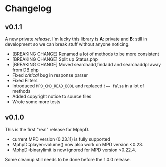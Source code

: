 # Changelog

## v0.1.1

A new private _release_. I'm lucky this library is **A**: private and **B**:
still in development so we can break stuff without anyone noticing.

* [BREAKING CHANGE] Renamed a lot of methods to be more consistent
* [BREAKING CHANGE] Split up Status.php
* [BREAKING CHANGE] Moved searchadd,findadd and searchaddpl away from DB.php
* Fixed _critical_ bug in response parser
* Fixed Filters
* Introduced `MPD_CMD_READ_BOOL` and replaced `!== false` in a lot of methods
* Added copyright notice to source files
* Wrote some more tests



## v0.1.0

This is the first "real" release for MphpD.

* current MPD version (0.23.11) is fully supported
* MphpD::player::volume() now also work on MPD version <0.23.
* MphpD::binarylimit is now ignored for MPD version <0.22.4.

Some cleanup still needs to be done before the 1.0.0 release.


